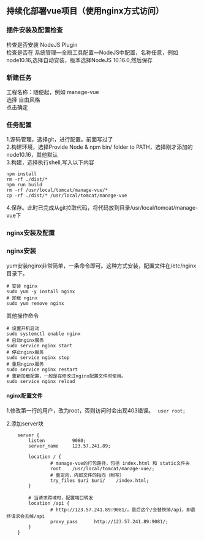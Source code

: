## 持续化部署vue项目（使用nginx方式访问）

### 插件安装及配置检查
检查是否安装 NodeJS Plugin            
检查是否在 系统管理—全局工具配置—NodeJS中配置，名称任意，例如node10.16,选择自动安装，版本选择NodeJS 10.16.0,然后保存             

### 新建任务
工程名称：随便起，例如 manage-vue          
选择 自由风格             
点击确定            

### 任务配置
1.源码管理，选择git，进行配置。前面写过了      
2.构建环境，选择Provide Node & npm bin/ folder to PATH，选择刚才添加的 node10.16，其他默认            
3.构建，选择执行shell,写入以下内容
``` 
npm install 
rm -rf ./dist/*
npm run build
rm -rf /usr/local/tomcat/manage-vue/*
cp -rf ./dist/* /usr/local/tomcat/manage-vue
```  
4.保存。此时已完成从git拉取代码，将代码放到目录/usr/local/tomcat/manage-vue下

### nginx安装及配置

### nginx安装
yum安装nginx非常简单，一条命令即可。这种方式安装，配置文件在/etc/nginx目录下。   
``` 
# 安装 nginx      
sudo yum -y install nginx       
# 卸载 nginx      
sudo yum remove nginx       
```

其他操作命令      
``` 
# 设置开机启动        
sudo systemctl enable nginx         
# 启动nginx服务     
sudo service nginx start        
# 停止nginx服务     
sudo service nginx stop         
# 重启nginx服务     
sudo service nginx restart      
# 重新加载配置，一般是在修改过nginx配置文件时使用。       
sudo service nginx reload       
```

#### nginx配置文件
1.修改第一行的用户，改为root，否则访问时会出现403错误。
``` user root;```

2.添加server块
``` 
    server {
        listen          9080;
        server_name     123.57.241.89;

        location / {
                # manage-vue的打包路径，包括 index.html 和 static文件夹 
                root    /usr/local/tomcat/manage-vue/;
                # 重定向，内部文件的指向（照写）
                try_files $uri $uri/    /index.html;
        }

        # 当请求跨域时，配置端口转发
        location /api {
                # http://123.57.241.89:9081/。最后这个/会替换掉/api，即最终请求会去掉/api
                proxy_pass      http://123.57.241.89:9081/;
        }
    }
```
